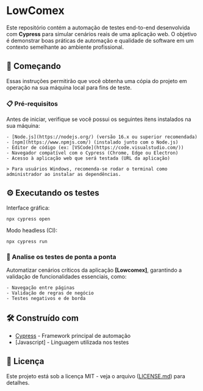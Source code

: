 # LowComex

Este repositório contém a automação de testes end-to-end desenvolvida com **Cypress** para simular cenários reais de uma aplicação web. O objetivo é demonstrar boas práticas de automação e qualidade de software em um contexto semelhante ao ambiente profissional.

## 🚀 Começando

Essas instruções permitirão que você obtenha uma cópia do projeto em operação na sua máquina local para fins de teste.

### 📋 Pré-requisitos

Antes de iniciar, verifique se você possui os seguintes itens instalados na sua máquina:

```
- [Node.js](https://nodejs.org/) (versão 16.x ou superior recomendada)
- [npm](https://www.npmjs.com/) (instalado junto com o Node.js)
- Editor de código (ex: [VSCode](https://code.visualstudio.com/))
- Navegador compatível com o Cypress (Chrome, Edge ou Electron)
- Acesso à aplicação web que será testada (URL da aplicação)

> Para usuários Windows, recomenda-se rodar o terminal como administrador ao instalar as dependências.
```

## ⚙️ Executando os testes

Interface gráfica:
```
npx cypress open
```
Modo headless (CI):
```
npx cypress run
```

### 🔩 Analise os testes de ponta a ponta

Automatizar cenários críticos da aplicação **[Lowcomex]**, garantindo a validação de funcionalidades essenciais, como:

```
- Navegação entre páginas
- Validação de regras de negócio
- Testes negativos e de borda
```

## 🛠️ Construído com

* [Cypress](https://www.cypress.io/) - Framework principal de automação
* [Javascript] - Linguagem utilizada nos testes

## 📄 Licença

Este projeto está sob a licença MIT - veja o arquivo ([LICENSE.md](https://github.com/LucasWandermurem/lowcomex-cypress-web/blob/main/LICENSE.md)) para detalhes.
